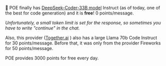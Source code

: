 <!--
date: 2024-03-13T11:11:40
-->

🎉 POE finally has [DeepSeek-Coder-33B model](https://poe.com/DeepSeek-Coder-33B-T)  Instruct (as of today, one of the best for code generation) and it is **free**! 0 points/message.

_Unfortunately, a small token limit is set for the response, so sometimes you have to write "continue" in the chat._ 

Also, this provider ([Together.ai](Together.ai) ) also has a large Llama 70b Code Instruct for 30 points/message. Before that, it was only from the provider Fireworks for 50 points/message.

POE provides 3000 points for free every day.